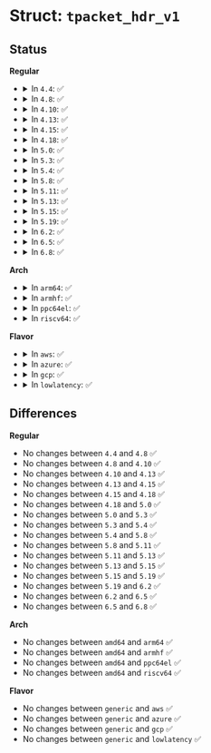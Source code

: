 # Struct: <code>tpacket_hdr_v1</code>

## Status
<b>Regular</b>
<ul>
<li>
<details>
<summary>In <code>4.4</code>: ✅</summary>

```c
struct tpacket_hdr_v1 {
    __u32 block_status;
    __u32 num_pkts;
    __u32 offset_to_first_pkt;
    __u32 blk_len;
    __u64 seq_num;
    struct tpacket_bd_ts ts_first_pkt;
    struct tpacket_bd_ts ts_last_pkt;
};
```
</details>
</li>
<li>
<details>
<summary>In <code>4.8</code>: ✅</summary>

```c
struct tpacket_hdr_v1 {
    __u32 block_status;
    __u32 num_pkts;
    __u32 offset_to_first_pkt;
    __u32 blk_len;
    __u64 seq_num;
    struct tpacket_bd_ts ts_first_pkt;
    struct tpacket_bd_ts ts_last_pkt;
};
```
</details>
</li>
<li>
<details>
<summary>In <code>4.10</code>: ✅</summary>

```c
struct tpacket_hdr_v1 {
    __u32 block_status;
    __u32 num_pkts;
    __u32 offset_to_first_pkt;
    __u32 blk_len;
    __u64 seq_num;
    struct tpacket_bd_ts ts_first_pkt;
    struct tpacket_bd_ts ts_last_pkt;
};
```
</details>
</li>
<li>
<details>
<summary>In <code>4.13</code>: ✅</summary>

```c
struct tpacket_hdr_v1 {
    __u32 block_status;
    __u32 num_pkts;
    __u32 offset_to_first_pkt;
    __u32 blk_len;
    __u64 seq_num;
    struct tpacket_bd_ts ts_first_pkt;
    struct tpacket_bd_ts ts_last_pkt;
};
```
</details>
</li>
<li>
<details>
<summary>In <code>4.15</code>: ✅</summary>

```c
struct tpacket_hdr_v1 {
    __u32 block_status;
    __u32 num_pkts;
    __u32 offset_to_first_pkt;
    __u32 blk_len;
    __u64 seq_num;
    struct tpacket_bd_ts ts_first_pkt;
    struct tpacket_bd_ts ts_last_pkt;
};
```
</details>
</li>
<li>
<details>
<summary>In <code>4.18</code>: ✅</summary>

```c
struct tpacket_hdr_v1 {
    __u32 block_status;
    __u32 num_pkts;
    __u32 offset_to_first_pkt;
    __u32 blk_len;
    __u64 seq_num;
    struct tpacket_bd_ts ts_first_pkt;
    struct tpacket_bd_ts ts_last_pkt;
};
```
</details>
</li>
<li>
<details>
<summary>In <code>5.0</code>: ✅</summary>

```c
struct tpacket_hdr_v1 {
    __u32 block_status;
    __u32 num_pkts;
    __u32 offset_to_first_pkt;
    __u32 blk_len;
    __u64 seq_num;
    struct tpacket_bd_ts ts_first_pkt;
    struct tpacket_bd_ts ts_last_pkt;
};
```
</details>
</li>
<li>
<details>
<summary>In <code>5.3</code>: ✅</summary>

```c
struct tpacket_hdr_v1 {
    __u32 block_status;
    __u32 num_pkts;
    __u32 offset_to_first_pkt;
    __u32 blk_len;
    __u64 seq_num;
    struct tpacket_bd_ts ts_first_pkt;
    struct tpacket_bd_ts ts_last_pkt;
};
```
</details>
</li>
<li>
<details>
<summary>In <code>5.4</code>: ✅</summary>

```c
struct tpacket_hdr_v1 {
    __u32 block_status;
    __u32 num_pkts;
    __u32 offset_to_first_pkt;
    __u32 blk_len;
    __u64 seq_num;
    struct tpacket_bd_ts ts_first_pkt;
    struct tpacket_bd_ts ts_last_pkt;
};
```
</details>
</li>
<li>
<details>
<summary>In <code>5.8</code>: ✅</summary>

```c
struct tpacket_hdr_v1 {
    __u32 block_status;
    __u32 num_pkts;
    __u32 offset_to_first_pkt;
    __u32 blk_len;
    __u64 seq_num;
    struct tpacket_bd_ts ts_first_pkt;
    struct tpacket_bd_ts ts_last_pkt;
};
```
</details>
</li>
<li>
<details>
<summary>In <code>5.11</code>: ✅</summary>

```c
struct tpacket_hdr_v1 {
    __u32 block_status;
    __u32 num_pkts;
    __u32 offset_to_first_pkt;
    __u32 blk_len;
    __u64 seq_num;
    struct tpacket_bd_ts ts_first_pkt;
    struct tpacket_bd_ts ts_last_pkt;
};
```
</details>
</li>
<li>
<details>
<summary>In <code>5.13</code>: ✅</summary>

```c
struct tpacket_hdr_v1 {
    __u32 block_status;
    __u32 num_pkts;
    __u32 offset_to_first_pkt;
    __u32 blk_len;
    __u64 seq_num;
    struct tpacket_bd_ts ts_first_pkt;
    struct tpacket_bd_ts ts_last_pkt;
};
```
</details>
</li>
<li>
<details>
<summary>In <code>5.15</code>: ✅</summary>

```c
struct tpacket_hdr_v1 {
    __u32 block_status;
    __u32 num_pkts;
    __u32 offset_to_first_pkt;
    __u32 blk_len;
    __u64 seq_num;
    struct tpacket_bd_ts ts_first_pkt;
    struct tpacket_bd_ts ts_last_pkt;
};
```
</details>
</li>
<li>
<details>
<summary>In <code>5.19</code>: ✅</summary>

```c
struct tpacket_hdr_v1 {
    __u32 block_status;
    __u32 num_pkts;
    __u32 offset_to_first_pkt;
    __u32 blk_len;
    __u64 seq_num;
    struct tpacket_bd_ts ts_first_pkt;
    struct tpacket_bd_ts ts_last_pkt;
};
```
</details>
</li>
<li>
<details>
<summary>In <code>6.2</code>: ✅</summary>

```c
struct tpacket_hdr_v1 {
    __u32 block_status;
    __u32 num_pkts;
    __u32 offset_to_first_pkt;
    __u32 blk_len;
    __u64 seq_num;
    struct tpacket_bd_ts ts_first_pkt;
    struct tpacket_bd_ts ts_last_pkt;
};
```
</details>
</li>
<li>
<details>
<summary>In <code>6.5</code>: ✅</summary>

```c
struct tpacket_hdr_v1 {
    __u32 block_status;
    __u32 num_pkts;
    __u32 offset_to_first_pkt;
    __u32 blk_len;
    __u64 seq_num;
    struct tpacket_bd_ts ts_first_pkt;
    struct tpacket_bd_ts ts_last_pkt;
};
```
</details>
</li>
<li>
<details>
<summary>In <code>6.8</code>: ✅</summary>

```c
struct tpacket_hdr_v1 {
    __u32 block_status;
    __u32 num_pkts;
    __u32 offset_to_first_pkt;
    __u32 blk_len;
    __u64 seq_num;
    struct tpacket_bd_ts ts_first_pkt;
    struct tpacket_bd_ts ts_last_pkt;
};
```
</details>
</li>
</ul>
<b>Arch</b>
<ul>
<li>
<details>
<summary>In <code>arm64</code>: ✅</summary>

```c
struct tpacket_hdr_v1 {
    __u32 block_status;
    __u32 num_pkts;
    __u32 offset_to_first_pkt;
    __u32 blk_len;
    __u64 seq_num;
    struct tpacket_bd_ts ts_first_pkt;
    struct tpacket_bd_ts ts_last_pkt;
};
```
</details>
</li>
<li>
<details>
<summary>In <code>armhf</code>: ✅</summary>

```c
struct tpacket_hdr_v1 {
    __u32 block_status;
    __u32 num_pkts;
    __u32 offset_to_first_pkt;
    __u32 blk_len;
    __u64 seq_num;
    struct tpacket_bd_ts ts_first_pkt;
    struct tpacket_bd_ts ts_last_pkt;
};
```
</details>
</li>
<li>
<details>
<summary>In <code>ppc64el</code>: ✅</summary>

```c
struct tpacket_hdr_v1 {
    __u32 block_status;
    __u32 num_pkts;
    __u32 offset_to_first_pkt;
    __u32 blk_len;
    __u64 seq_num;
    struct tpacket_bd_ts ts_first_pkt;
    struct tpacket_bd_ts ts_last_pkt;
};
```
</details>
</li>
<li>
<details>
<summary>In <code>riscv64</code>: ✅</summary>

```c
struct tpacket_hdr_v1 {
    __u32 block_status;
    __u32 num_pkts;
    __u32 offset_to_first_pkt;
    __u32 blk_len;
    __u64 seq_num;
    struct tpacket_bd_ts ts_first_pkt;
    struct tpacket_bd_ts ts_last_pkt;
};
```
</details>
</li>
</ul>
<b>Flavor</b>
<ul>
<li>
<details>
<summary>In <code>aws</code>: ✅</summary>

```c
struct tpacket_hdr_v1 {
    __u32 block_status;
    __u32 num_pkts;
    __u32 offset_to_first_pkt;
    __u32 blk_len;
    __u64 seq_num;
    struct tpacket_bd_ts ts_first_pkt;
    struct tpacket_bd_ts ts_last_pkt;
};
```
</details>
</li>
<li>
<details>
<summary>In <code>azure</code>: ✅</summary>

```c
struct tpacket_hdr_v1 {
    __u32 block_status;
    __u32 num_pkts;
    __u32 offset_to_first_pkt;
    __u32 blk_len;
    __u64 seq_num;
    struct tpacket_bd_ts ts_first_pkt;
    struct tpacket_bd_ts ts_last_pkt;
};
```
</details>
</li>
<li>
<details>
<summary>In <code>gcp</code>: ✅</summary>

```c
struct tpacket_hdr_v1 {
    __u32 block_status;
    __u32 num_pkts;
    __u32 offset_to_first_pkt;
    __u32 blk_len;
    __u64 seq_num;
    struct tpacket_bd_ts ts_first_pkt;
    struct tpacket_bd_ts ts_last_pkt;
};
```
</details>
</li>
<li>
<details>
<summary>In <code>lowlatency</code>: ✅</summary>

```c
struct tpacket_hdr_v1 {
    __u32 block_status;
    __u32 num_pkts;
    __u32 offset_to_first_pkt;
    __u32 blk_len;
    __u64 seq_num;
    struct tpacket_bd_ts ts_first_pkt;
    struct tpacket_bd_ts ts_last_pkt;
};
```
</details>
</li>
</ul>

## Differences
<b>Regular</b>
<ul>
<li>
No changes between <code>4.4</code> and <code>4.8</code> ✅
</li>
<li>
No changes between <code>4.8</code> and <code>4.10</code> ✅
</li>
<li>
No changes between <code>4.10</code> and <code>4.13</code> ✅
</li>
<li>
No changes between <code>4.13</code> and <code>4.15</code> ✅
</li>
<li>
No changes between <code>4.15</code> and <code>4.18</code> ✅
</li>
<li>
No changes between <code>4.18</code> and <code>5.0</code> ✅
</li>
<li>
No changes between <code>5.0</code> and <code>5.3</code> ✅
</li>
<li>
No changes between <code>5.3</code> and <code>5.4</code> ✅
</li>
<li>
No changes between <code>5.4</code> and <code>5.8</code> ✅
</li>
<li>
No changes between <code>5.8</code> and <code>5.11</code> ✅
</li>
<li>
No changes between <code>5.11</code> and <code>5.13</code> ✅
</li>
<li>
No changes between <code>5.13</code> and <code>5.15</code> ✅
</li>
<li>
No changes between <code>5.15</code> and <code>5.19</code> ✅
</li>
<li>
No changes between <code>5.19</code> and <code>6.2</code> ✅
</li>
<li>
No changes between <code>6.2</code> and <code>6.5</code> ✅
</li>
<li>
No changes between <code>6.5</code> and <code>6.8</code> ✅
</li>
</ul>
<b>Arch</b>
<ul>
<li>
No changes between <code>amd64</code> and <code>arm64</code> ✅
</li>
<li>
No changes between <code>amd64</code> and <code>armhf</code> ✅
</li>
<li>
No changes between <code>amd64</code> and <code>ppc64el</code> ✅
</li>
<li>
No changes between <code>amd64</code> and <code>riscv64</code> ✅
</li>
</ul>
<b>Flavor</b>
<ul>
<li>
No changes between <code>generic</code> and <code>aws</code> ✅
</li>
<li>
No changes between <code>generic</code> and <code>azure</code> ✅
</li>
<li>
No changes between <code>generic</code> and <code>gcp</code> ✅
</li>
<li>
No changes between <code>generic</code> and <code>lowlatency</code> ✅
</li>
</ul>
